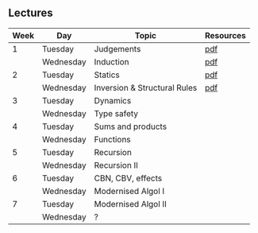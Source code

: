 ## Lectures

| Week | Day      | Topic                     | Resources                        |
| ---- | -------- | -------------------       | -------------------------------- |
| 1    | Tuesday   | Judgements                | [pdf](lectures/lecture01.pdf)    |
|      | Wednesday  | Induction                 | [pdf](lectures/lecture02.pdf)    |
| 2    | Tuesday   | Statics                   | [pdf](lectures/lecture03.pdf) |
|      | Wednesday  | Inversion & Structural Rules | [pdf](lectures/lecture04.pdf) | 
| 3    | Tuesday   | Dynamics                  | |
|      | Wednesday  | Type safety               | |
| 4    | Tuesday   | Sums and products         | |
|      | Wednesday  | Functions                 | |
| 5    | Tuesday   | Recursion                 | |
|      | Wednesday  | Recursion II              | |
| 6    | Tuesday   | CBN, CBV, effects         | |
|      | Wednesday  | Modernised Algol I        | |
| 7    | Tuesday   | Modernised Algol II       | |
|      | Wednesday  | ?                         | |
